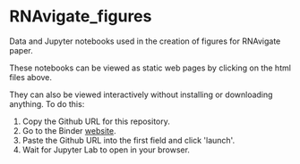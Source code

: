 # RNAvigate_figures

Data and Jupyter notebooks used in the creation of figures for RNAvigate paper.

These notebooks can be viewed as static web pages by clicking on the html files above.

They can also be viewed interactively without installing or downloading
anything. To do this:
1. Copy the Github URL for this repository.
2. Go to the Binder [website](https://mybinder.org/).
3. Paste the Github URL into the first field and click 'launch'.
4. Wait for Jupyter Lab to open in your browser.
